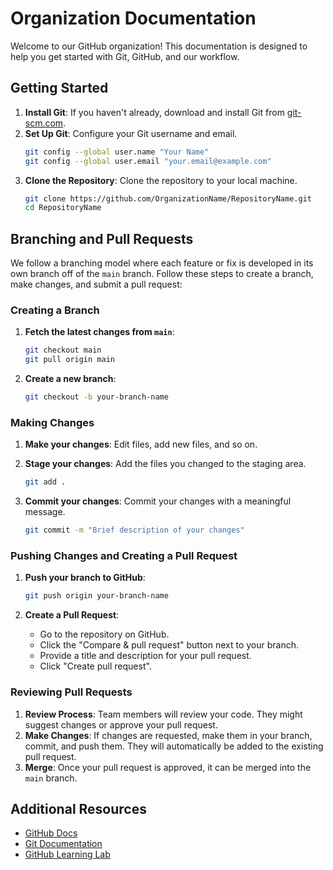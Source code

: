 # Organization Documentation

Welcome to our GitHub organization! This documentation is designed to help you get started with Git, GitHub, and our workflow. 

## Getting Started

1. **Install Git**: If you haven't already, download and install Git from [git-scm.com](https://git-scm.com/).
2. **Set Up Git**: Configure your Git username and email.
    ```sh
    git config --global user.name "Your Name"
    git config --global user.email "your.email@example.com"
    ```
3. **Clone the Repository**: Clone the repository to your local machine.
    ```sh
    git clone https://github.com/OrganizationName/RepositoryName.git
    cd RepositoryName
    ```

## Branching and Pull Requests

We follow a branching model where each feature or fix is developed in its own branch off of the `main` branch. Follow these steps to create a branch, make changes, and submit a pull request:

### Creating a Branch

1. **Fetch the latest changes from `main`**:
    ```sh
    git checkout main
    git pull origin main
    ```

2. **Create a new branch**:
    ```sh
    git checkout -b your-branch-name
    ```

### Making Changes

1. **Make your changes**: Edit files, add new files, and so on.
2. **Stage your changes**: Add the files you changed to the staging area.
    ```sh
    git add .
    ```

3. **Commit your changes**: Commit your changes with a meaningful message.
    ```sh
    git commit -m "Brief description of your changes"
    ```

### Pushing Changes and Creating a Pull Request

1. **Push your branch to GitHub**:
    ```sh
    git push origin your-branch-name
    ```

2. **Create a Pull Request**:
    - Go to the repository on GitHub.
    - Click the "Compare & pull request" button next to your branch.
    - Provide a title and description for your pull request.
    - Click "Create pull request".

### Reviewing Pull Requests

1. **Review Process**: Team members will review your code. They might suggest changes or approve your pull request.
2. **Make Changes**: If changes are requested, make them in your branch, commit, and push them. They will automatically be added to the existing pull request.
3. **Merge**: Once your pull request is approved, it can be merged into the `main` branch.

## Additional Resources

- [GitHub Docs](https://docs.github.com/en)
- [Git Documentation](https://git-scm.com/doc)
- [GitHub Learning Lab](https://lab.github.com/)
